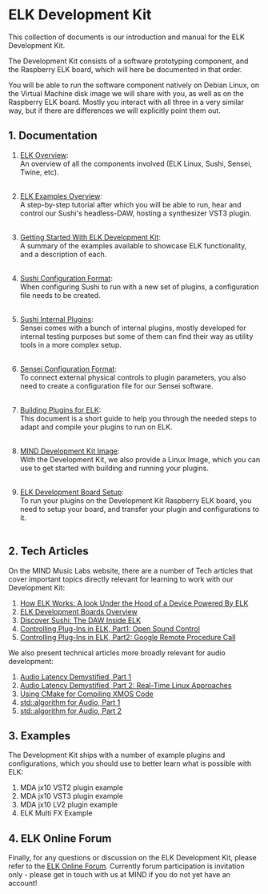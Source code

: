# ELK Development Kit

This collection of documents is our introduction and manual for the ELK Development Kit.

The Development Kit consists of a software prototyping component, and the Raspberry ELK board, which will here be documented in that order.

You will be able to run the software component natively on Debian Linux, on the Virtual Machine disk image we will share with you, as well as on the Raspberry ELK board. Mostly you interact with all three in a very similar way, but if there are differences we will explicitly point them out.

## 1. Documentation

1. [ELK Overview](documents/elk_overview.md):  
    An overview of all the components involved (ELK Linux, Sushi, Sensei, Twine, etc).  
	​  
	
2. [ELK Examples Overview](documents/elk_examples_overview.md):  
    A step-by-step tutorial after which you will be able to run, hear and control our Sushi's headless-DAW, hosting a synthesizer VST3 plugin.  
	​  
	
3. [Getting Started With ELK Development Kit](documents/getting_started_with_development_kit.md):  
    A summary of the examples available to showcase ELK functionality, and a description of each.  
	​  
	
4. [Sushi Configuration Format](documents/sushi_configuration_format.md):  
    When configuring Sushi to run with a new set of plugins, a configuration file needs to be created.  
	​  
	
5. [Sushi Internal Plugins](documents/sushi_internal_plugins.md):  
    Sensei comes with a bunch of internal plugins, mostly developed for internal testing purposes but some of them can find their way as utility tools in a more complex setup.  
	​  
	
6. [Sensei Configuration Format](documents/sensei_configuration_format.md):  
    To connect external physical controls to plugin parameters, you also need to create a configuration file for our Sensei software.  
	​  
	
7. [Building Plugins for ELK](documents/building_plugins_for_elk.md):  
    This document is a short guide to help you through the needed steps to adapt and compile your plugins to run on ELK.  
	​  
	
8. [MIND Development Kit Image](documents/mind_devkit_image.md):  
    With the Development Kit, we also provide a Linux Image, which you can use to get started with building and running your plugins.  
    ​  
	
9. [ELK Development Board Setup](documents/elk_development_board_setup.md):  
    To run your plugins on the Development Kit Raspberry ELK board, you need to setup your board, and transfer your plugin and configurations to it.  
	​  
	
## 2. Tech Articles

On the MIND Music Labs website, there are a number of Tech articles that cover important topics directly relevant for learning to work with our Development Kit:

1. [How ELK Works: A look Under the Hood of a Device Powered By ELK](https://www.mindmusiclabs.com/a-look-under-the-hood-of-a-device-powered-by-elk/)
2. [ELK Development Boards Overview](https://www.mindmusiclabs.com/development-board-overview/)
3. [Discover Sushi: The DAW Inside ELK](https://www.mindmusiclabs.com/daw-like-sushi/)
4. [Controlling Plug-Ins in ELK, Part1: Open Sound Control](https://www.mindmusiclabs.com/controlling-plug-ins-in-elk-part-1-open-sound-control/)
5. [Controlling Plug-Ins in ELK, Part2: Google Remote Procedure Call](https://www.mindmusiclabs.com/controlling-plug-ins-in-elk-part-2-google-remote-procedure-call-grpc/)

We also present technical articles more broadly relevant for audio development:

1. [Audio Latency Demystified, Part 1](https://www.mindmusiclabs.com/audio-latency-demystified-part-1/)
2. [Audio Latency Demystified, Part 2: Real-Time Linux Approaches](https://www.mindmusiclabs.com/audio-latency-demystified-part-2-4-real-time-linux-approaches/)
3. [Using CMake for Compiling XMOS Code](https://www.mindmusiclabs.com/using-cmake-for-compiling-xmos-code/)
4. [std::algorithm for Audio, Part 1](https://www.mindmusiclabs.com/stdalgorithm-for-audio/)
5. [std::algorithm for Audio, Part 2](https://www.mindmusiclabs.com/stdalgorithm-for-audio-part-ii/)

## 3. Examples

The Development Kit ships with a number of example plugins and configurations, which you should use to better learn what is possible with ELK:

1. MDA jx10 VST2 plugin example
2. MDA jx10 VST3 plugin example
3. MDA jx10 LV2 plugin example
4. ELK Multi FX Example

## 4. ELK Online Forum

Finally, for any questions or discussion on the ELK Development Kit, please refer to the [ELK Online Forum](https://forum.elkmusicos.com). Currently forum participation is invitation only - please get in touch with us at MIND if you do not yet have an account!
